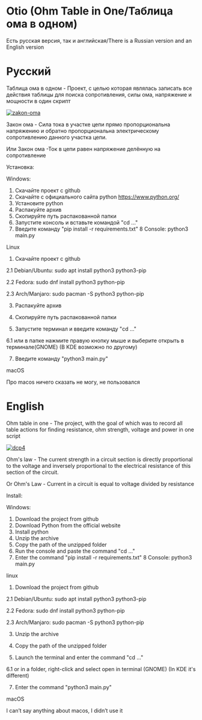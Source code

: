# Otio (Ohm Table in One/Таблица ома в одном)
Есть русская версия, так и английская/There is a Russian version and an English version

# Русский
Таблица ома в одном - Проект, с целью которая являлась записать все действия таблицы для поиска сопротивления, силы ома, напряжение и мощности в один скрипт

<a href="https://ibb.co/FDccmkh"><img src="https://i.ibb.co/tJnnQwH/zakon-oma.jpg" alt="zakon-oma" border="0"></a>

Закон ома - Сила тока в участке цепи прямо пропорциональна напряжению и обратно пропорциональна электрическому сопротивлению данного участка цепи.

Или 
Закон ома -Ток в цепи равен напряжение делённую на сопротивление

Установка:

Windows:
1. Скачайте проект с github
2. Скачайте с официального сайта python https://www.python.org/
3. Установите python
4. Распакуйте архив
5. Скопируйте путь распакованной папки
6. Запустите консоль и вставьте командой "cd ..."
7. Введите команду "pip install -r requirements.txt"
8 Console: python3 main.py

Linux
1. Скачайте проект с github

2.1 Debian/Ubuntu: sudo apt install python3 python3-pip

2.2 Fedora: sudo dnf install python3 python-pip

2.3 Arch/Manjaro: sudo pacman -S python3 python-pip

3. Распакуйте архив

4. Скопируйте путь распакованной папки

5. Запустите терминал и введите команду "cd ..."

6.1 или в папке нажмите правую кнопку мыше и выберите открыть в терминале(GNOME) (В KDE возможно по другому)

7. Введите команду "python3 main.py"

macOS

Про macos ничего сказать не могу, не пользовался

# English
Ohm table in one - The project, with the goal of which was to record all table actions for finding resistance, ohm strength, voltage and power in one script


<a href="https://imgbb.com/"><img src="https://i.ibb.co/mtwDf9t/dcp4.gif" alt="dcp4" border="0"></a>

Ohm's law - The current strength in a circuit section is directly proportional to the voltage and inversely proportional to the electrical resistance of this section of the circuit.

Or
Ohm's Law - Current in a circuit is equal to voltage divided by resistance

Install:

Windows:
1. Download the project from github
2. Download Python from the official website
3. Install python
4. Unzip the archive
5. Copy the path of the unzipped folder
6. Run the console and paste the command "cd ..."
7. Enter the command "pip install -r requirements.txt"
8 Console: python3 main.py

linux
1. Download the project from github

2.1 Debian/Ubuntu: sudo apt install python3 python3-pip

2.2 Fedora: sudo dnf install python3 python-pip

2.3 Arch/Manjaro: sudo pacman -S python3 python-pip

3. Unzip the archive

4. Copy the path of the unzipped folder

5. Launch the terminal and enter the command "cd ..."

6.1 or in a folder, right-click and select open in terminal (GNOME) (In KDE it's different)

7. Enter the command "python3 main.py"

macOS

I can’t say anything about macos, I didn’t use it
